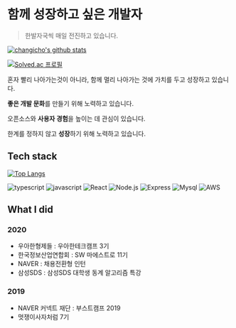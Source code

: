 # 함께 성장하고 싶은 개발자

> 한발자국씩 매일 전진하고 있습니다.

[![changicho's github stats](https://github-readme-stats.vercel.app/api?username=changicho&theme=tokyonight)](https://github.com/anuraghazra/github-readme-stats)

[![Solved.ac 프로필](http://mazassumnida.wtf/api/generate_badge?boj=eunuch74)](https://solved.ac/eunuch74)

혼자 빨리 나아가는것이 아니라, 함께 멀리 나아가는 것에 가치를 두고 성장하고 있습니다. 

**좋은 개발 문화**를 만들기 위해 노력하고 있습니다.

오픈소스와 **사용자 경험**을 높이는 데 관심이 있습니다. 

한계를 정하지 않고 **성장**하기 위해 노력하고 있습니다.

## Tech stack

[![Top Langs](https://github-readme-stats.vercel.app/api/top-langs/?username=changicho&layout=compact)](https://github.com/anuraghazra/github-readme-stats)

![typescript](https://img.shields.io/badge/-TypeScript-007ACC?&logo=TypeScript&logoColor=white)
![javascript](https://img.shields.io/badge/-JavaScript-F7E01C?&logo=JavaScript&logoColor=white)
![React](https://img.shields.io/badge/-React-61DAFB?&logo=react&logoColor=white)
![Node.js](https://img.shields.io/badge/-Node.js-339933?&logo=Node.js&logoColor=white)
![Express](https://img.shields.io/badge/-Express-191919?&logo=Node.js&logoColor=white)
![Mysql](https://img.shields.io/badge/-MySQL-4479A1?&logo=MySQL&logoColor=white)
![AWS](https://img.shields.io/badge/-AWS-232F3E?&logo=Amazon-AWS&logoColor=white)

## What I did

### 2020

- 우아한형제들 : 우아한테크캠프 3기
- 한국정보산업연합회 : SW 마에스트로 11기
- NAVER : 채용전환형 인턴
- 삼성SDS : 삼성SDS 대학생 동계 알고리즘 특강

### 2019

- NAVER 커넥트 재단 : 부스트캠프 2019
- 멋쟁이사자처럼 7기


